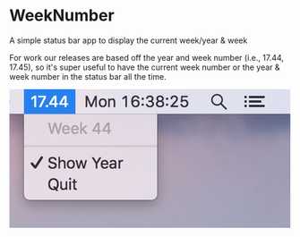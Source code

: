 # WeekNumber

A simple status bar app to display the current week/year & week

For work our releases are based off the year and week number (i.e., 17.44, 17.45), so it's super useful to have the current week number or the year & week number in the status bar all the time.

![Preview](WeekNumber-screenshot.png)

